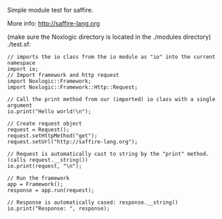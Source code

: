 Simple module test for saffire.

More info: http://saffire-lang.org


(make sure the Noxlogic directory is located in the ./modules directory)
./test.sf:
```
// imports the io class from the io module as "io" into the current namespace
import io;
// Import framework and http request
import Noxlogic::Framework;
import Noxlogic::Framework::Http::Request;

// Call the print method from our (imported) io class with a single argument
io.print("Hello world!\n");

// Create request object
request = Request();
request.setHttpMethod("get");
request.setUrl("http://saffire-lang.org");

// Request is automatically cast to string by the "print" method. (calls request.__string())
io.print(request, "\n");

// Run the framework
app = Framework();
response = app.run(request);

// Response is automatically cased: response.__string()
io.print("Response: ", response);
```
